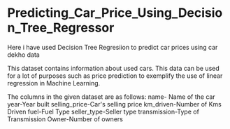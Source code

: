# Predicting_Car_Price_Using_Decision_Tree_Regressor
Here i have used Decision Tree Regresiion to predict car prices using car dekho data

This dataset contains information about used cars.
This data can be used for a lot of purposes such as price prediction to exemplify the use of linear regression in Machine Learning.


The columns in the given dataset are as follows:
    name- Name of the car
    year-Year built
    selling_price-Car's selling price
    km_driven-Number of Kms Driven
    fuel-Fuel Type
    seller_type-Seller type
    transmission-Type of Transmission
    Owner-Number of owners
